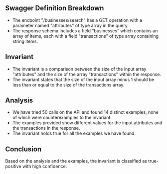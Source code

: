 ## Swagger Definition Breakdown
- The endpoint "/businesses/search" has a GET operation with a parameter named "attributes" of type array in the query.
- The response schema includes a field "businesses" which contains an array of items, each with a field "transactions" of type array containing string items.

## Invariant
- The invariant is a comparison between the size of the input array "attributes" and the size of the array "transactions" within the response.
- The invariant states that the size of the input array minus 1 should be less than or equal to the size of the transactions array.

## Analysis
- We have tried 50 calls on the API and found 14 distinct examples, none of which were counterexamples to the invariant.
- The examples provided show different values for the input attributes and the transactions in the response.
- The invariant holds true for all the examples we have found.

## Conclusion
Based on the analysis and the examples, the invariant is classified as true-positive with high confidence.
